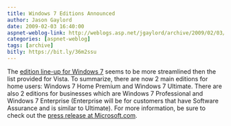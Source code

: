 ```yaml
---
title: Windows 7 Editions Announced
author: Jason Gaylord
date: 2009-02-03 16:40:00
aspnet-weblog-link: http://weblogs.asp.net/jgaylord/archive/2009/02/03/windows-7-editions-announced.aspx
categories: [aspnet-weblog]
tags: [archive]
bitly: https://bit.ly/36m2ssu
---
```


The [edition line-up for Windows 7](https://www.microsoft.com/presspass/features/2009/feb09/02-03Win7SKU-QA.mspx) seems to be more streamlined then the list provided for Vista. To summarize, there are now 2 main editions for home users: Windows 7 Home Premium and Windows 7 Ultimate. There are also 2 editions for businesses which are Windows 7 Professional and Windows 7 Enterprise (Enterprise will be for customers that have Software Assurance and is similar to Ultimate). For more information, be sure to check out the [press release at Microsoft.com](https://www.microsoft.com/presspass/features/2009/feb09/02-03Win7SKU-QA.mspx).